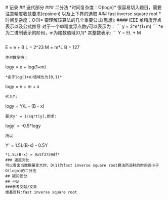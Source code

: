 <br/>
# 记录
## 迭代部分
### 二分法
*时间复杂度：O(logn)*
很容易切入题目，需要注意精度收敛要求(epsinon)
以及上下界的选取
### fast inverse square root
*时间复杂度：O(1)*
要理解该算法的几个重要公式(思想):
#### IEEE 单精度浮点表示以及公式推导
对于一个单精度浮点数y可以表示为：
```
y = 2^e*(1+m)
```
*e为二进制表示的阶码，m为尾数值域[0,1)*
其整数表示:
```
Y = EL + M

```
```
E = e + B
L = 2^23
M = m*L
B = 127
```
作对数变换：
```
logy = e + log(1+m)
```
*由于log(1+m)值域也为[0,1)*
```
logy = e + m + x
```
代入Y:
```
logy = Y/L - (B - x)
```
要求y' = 1/sqrt(y),即求:
```
logy' = -0.5*logy
```
所以
```
Y' = 1.5L(B-x) - 0.5Y
```
*1.5L(B-x) = 0x5f3759df*
### 速度对比
可以看出当数据量变大时，O(1)的fast inverse square root算法所消耗的时间远小于O(logn)的二分法
## 疑问部分
## 不足
###参考文献/文章
维基百科:fast inverse square root


